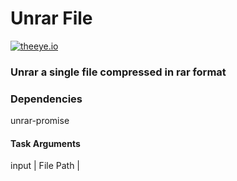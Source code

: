 # Unrar File 

[![theeye.io](../images/logo-theeye-theOeye-logo2.png)](https://theeye.io/en/index.html)

### Unrar a single file compressed in rar format

### Dependencies

unrar-promise

#### Task Arguments

input | File Path | 
 
